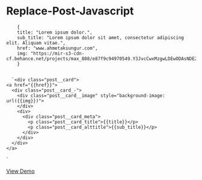 # Replace-Post-Javascript
        
        {
        title: "Lorem ipsum dolor.",
        sub_title: "Lorem ipsum dolor sit amet, consectetur adipiscing elit. Aliquam vitae.",
        href: "www.ahmetaksungur.com",
        img: "https://mir-s3-cdn-cf.behance.net/projects/max_808/e87f9c94970549.Y3JvcCwxMzgwLDEwODAsNDE2LDA.jpg"
        } 
     
      
      `<div class="post__card">
    <a href="{{href}}">
      <div class="post__card_-">
        <div class="post__card__image" style="background-image: url({{img}})">
        </div>
        <div>
          <div class="post__card_meta">
            <p class="post__card_title">{{title}}</p>
            <p class="post__card_alttitle">{{sub_title}}</p>
          </div>
        </div>
      </div>
    </a>
  </div> `
  
  [View Demo](https://codepen.io/ahmetaksungur/pen/WNQEebV)
